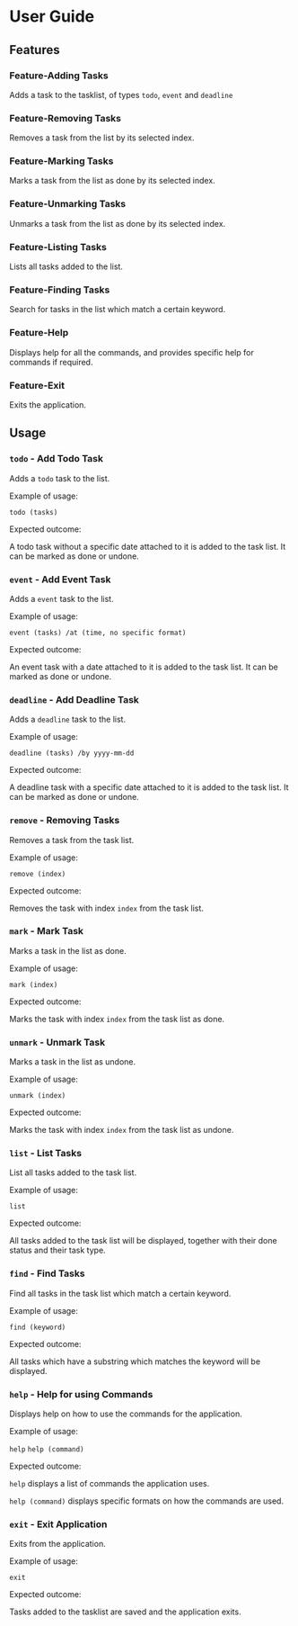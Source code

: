 # User Guide

## Features 

### Feature-Adding Tasks

Adds a task to the tasklist, of types `todo`, `event` and `deadline`

### Feature-Removing Tasks

Removes a task from the list by its selected index.

### Feature-Marking Tasks

Marks a task from the list as done by its selected index.

### Feature-Unmarking Tasks

Unmarks a task from the list as done by its selected index.

### Feature-Listing Tasks

Lists all tasks added to the list.

### Feature-Finding Tasks

Search for tasks in the list which match a certain keyword.

### Feature-Help

Displays help for all the commands, and provides specific help for commands if required.

### Feature-Exit

Exits the application.

## Usage

### `todo` - Add Todo Task

Adds a `todo` task to the list.

Example of usage: 

`todo (tasks)`

Expected outcome:

A todo task without a specific date attached to it is added to the task list. 
It can be marked as done or undone.


### `event` - Add Event Task

Adds a `event` task to the list.

Example of usage:

`event (tasks) /at (time, no specific format)`

Expected outcome:

An event task with a date attached to it is added to the task list.
It can be marked as done or undone.


### `deadline` - Add Deadline Task

Adds a `deadline` task to the list.

Example of usage:

`deadline (tasks) /by yyyy-mm-dd`

Expected outcome:

A deadline task with a specific date attached to it is added to the task list.
It can be marked as done or undone.


### `remove` - Removing Tasks

Removes a task from the task list.

Example of usage:

`remove (index)`

Expected outcome:

Removes the task with index `index` from the task list.


### `mark` - Mark Task

Marks a task in the list as done.

Example of usage:

`mark (index)`

Expected outcome:

Marks the task with index `index` from the task list as done.

### `unmark` - Unmark Task

Marks a task in the list as undone.

Example of usage:

`unmark (index)`

Expected outcome:

Marks the task with index `index` from the task list as undone.

### `list` - List Tasks

List all tasks added to the task list.

Example of usage:

`list`

Expected outcome:

All tasks added to the task list will be displayed, together with their done status and their
task type.

### `find` - Find Tasks

Find all tasks in the task list which match a certain keyword.

Example of usage:

`find (keyword)`

Expected outcome:

All tasks which have a substring which matches the keyword will be displayed.

### `help` - Help for using Commands

Displays help on how to use the commands for the application.

Example of usage:

`help`
`help (command)`

Expected outcome:

`help` displays a list of commands the application uses.

`help (command)` displays specific formats on how the commands are used.

### `exit` - Exit Application

Exits from the application.

Example of usage:

`exit`

Expected outcome:

Tasks added to the tasklist are saved and the application exits.